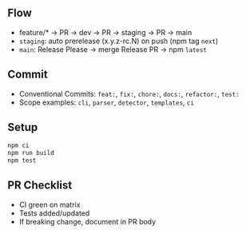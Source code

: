 ## Flow

- feature/* → PR → dev → PR → staging → PR → main
- `staging`: auto prerelease (x.y.z-rc.N) on push (npm tag `next`)
- `main`: Release Please → merge Release PR → npm `latest`

## Commit

- Conventional Commits: `feat:`, `fix:`, `chore:`, `docs:`, `refactor:`, `test:`
- Scope examples: `cli`, `parser`, `detector`, `templates`, `ci`

## Setup

```sh
npm ci
npm run build
npm test
```

## PR Checklist

* CI green on matrix
* Tests added/updated
* If breaking change, document in PR body
